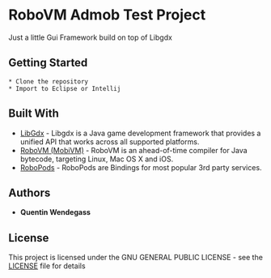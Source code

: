 # RoboVM Admob Test Project

Just a little Gui Framework build on top of Libgdx

## Getting Started

```
* Clone the repository
* Import to Eclipse or Intellij

```
## Built With

* [LibGdx](https://libgdx.badlogicgames.com/) - Libgdx is a Java game development framework that provides a unified API that works across all supported platforms. 
* [RoboVM (MobiVM)](https://github.com/MobiVM/robovm) - RoboVM is an ahead-of-time compiler for Java bytecode, targeting Linux, Mac OS X and iOS.
* [RoboPods](https://github.com/MobiVM/robovm-robopods) - RoboPods are Bindings for most popular 3rd party services.

## Authors

* **Quentin Wendegass** 


## License

This project is licensed under the GNU GENERAL PUBLIC LICENSE - see the [LICENSE](LICENSE) file for details

